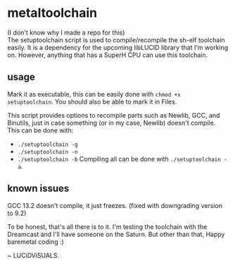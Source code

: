 # metaltoolchain
(I don't know why I made a repo for this)<br/>
The setuptoolchain script is used to compile/recompile the sh-elf toolchain easily. It is a dependency for the upcoming libLUCID library that I'm working on. However, anything that has a SuperH CPU can use this toolchain.

## usage
Mark it as executable, this can be easily done with
`chmod +x setuptoolchain`. You should also be able to mark it in Files.<br/>

This script provides options to recompile parts such as Newlib, GCC, and Binutils, just in case something (or in my case, Newlib) doesn't compile. This can be done with:
- `./setuptoolchain -g`
- `./setuptoolchain -n`
- `./setuptoolchain -b`
Compiling all can be done with `./setuptoolchain -a`.

## known issues
GCC 13.2 doesn't compile, it just freezes. (fixed with downgrading version to 9.2)<br/>


To be honest, that's all there is to it. I'm testing the toolchain with the Dreamcast and I'll have someone on the Saturn. But other than that, Happy baremetal coding :)<br/>

~ LUCiDViSUALS.
